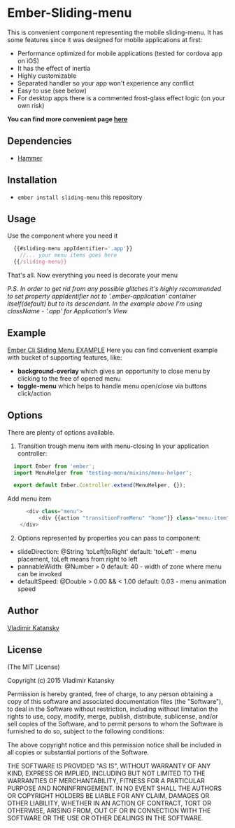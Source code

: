 # Ember-Sliding-menu

This is convenient component representing the mobile sliding-menu.
It has some features since it was designed for mobile applications at first:

- Performance optimized for mobile applications (tested for cordova app on iOS)
- It has the effect of inertia
- Highly customizable
- Separated handler so your app won't experience any conflict
- Easy to use (see below)
- For desktop apps there is a commented frost-glass effect logic (on your own risk)

**You can find more convenient page [here](http://blackening999.github.io/ember-sliding-menu)**

## Dependencies
- [Hammer](https://github.com/hammerjs/hammer.js)

## Installation

* `ember install sliding-menu` this repository

## Usage
Use the component where you need it
```js
  {{#sliding-menu appIdentifier='.app'}}
    //... your menu items goes here
  {{/sliding-menu}}
```

That's all. Now everything you need is decorate your menu

*P.S. In order to get rid from any possible glitches it's highly recommended to set
property appIdentifier not to '.ember-application' container itself(default) but to its descendant.
In the example above I'm using className - '.app' for Application's View*


## Example
[Ember Cli Sliding Menu EXAMPLE](https://github.com/Blackening999/testing-menu)
Here you can find convenient example with bucket of supporting features, like:
- **background-overlay** which gives an opportunity to close menu by clicking to the free of opened menu
- **toggle-menu** which helps to handle menu open/close via buttons click/action


## Options
There are plenty of options available.

1. Transition trough menu item with menu-closing
In your application controller:
```js
  import Ember from 'ember';
  import MenuHelper from 'testing-menu/mixins/menu-helper';

  export default Ember.Controller.extend(MenuHelper, {});
```

Add menu item
```js
      <div class="menu">
          <div {{action "transitionFromMenu" "home"}} class="menu-item">Home page</div>
    </div>
```

2. Options represented by properties you can pass to component:
- slideDirection: @String 'toLeft|toRight' default: 'toLeft' - menu placement, toLeft means from right to left
- pannableWidth: @Number  > 0              default: 40       - width of zone where menu can be invoked
- defaultSpeed: @Double   > 0.00 && < 1.00 default: 0.03     - menu animation speed


## Author

  [Vladimir Katansky](http://github.com/Blackening999)

## License

(The MIT License)

Copyright (c) 2015 Vladimir Katansky

Permission is hereby granted, free of charge, to any person obtaining a copy of
this software and associated documentation files (the "Software"), to deal in
the Software without restriction, including without limitation the rights to
use, copy, modify, merge, publish, distribute, sublicense, and/or sell copies of
the Software, and to permit persons to whom the Software is furnished to do so,
subject to the following conditions:

The above copyright notice and this permission notice shall be included in all
copies or substantial portions of the Software.

THE SOFTWARE IS PROVIDED "AS IS", WITHOUT WARRANTY OF ANY KIND, EXPRESS OR
IMPLIED, INCLUDING BUT NOT LIMITED TO THE WARRANTIES OF MERCHANTABILITY, FITNESS
FOR A PARTICULAR PURPOSE AND NONINFRINGEMENT. IN NO EVENT SHALL THE AUTHORS OR
COPYRIGHT HOLDERS BE LIABLE FOR ANY CLAIM, DAMAGES OR OTHER LIABILITY, WHETHER
IN AN ACTION OF CONTRACT, TORT OR OTHERWISE, ARISING FROM, OUT OF OR IN
CONNECTION WITH THE SOFTWARE OR THE USE OR OTHER DEALINGS IN THE SOFTWARE.
